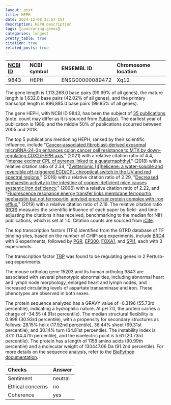 ```yaml
---
layout: post
title: HEPH
date: 2024-12-08 23:57 CST
description: HEPH description
tags: [cooccuring-genes]
categories: longest
pretty_table: true
citation: true
related_posts: true
---
```




| [NCBI ID](https://www.ncbi.nlm.nih.gov/gene/9843) | NCBI symbol | ENSEMBL ID | Chromosome location |
| :-------- | :------- | :-------- | :------- |
| 9843  | HEPH | ENSG00000089472 | Xq12  |



The gene length is 1,113,268.0 base pairs (99.69% of all genes), the mature length is 1,632.0 base pairs (42.02% of all genes), and the primary transcript length is 896,885.0 base pairs (99.85% of all genes).


The gene HEPH, with NCBI ID 9843, has been the subject of [35 publications](https://pubmed.ncbi.nlm.nih.gov/?term=%22HEPH%22) (note: count may differ as it is sourced from [Pubtator](https://academic.oup.com/nar/article/47/W1/W587/5494727)). The earliest year of publication is 1989, and the middle 50% of publications occurred between 2005 and 2018.


The top 5 publications mentioning HEPH, ranked by their scientific influence, include "[Cancer-associated fibroblast-derived exosomal microRNA-24-3p enhances colon cancer cell resistance to MTX by down-regulating CDX2/HEPH axis.](https://pubmed.ncbi.nlm.nih.gov/33621425)" (2021) with a relative citation ratio of 4.4, "[Intense excimer CPL of pyrenes linked to a quaternaphthyl.](https://pubmed.ncbi.nlm.nih.gov/29354827)" (2018) with a relative citation ratio of 2.34, "[Zwitterionic [4]helicene: a water-soluble and reversible pH-triggered ECD/CPL chiroptical switch in the UV and red spectral regions.](https://pubmed.ncbi.nlm.nih.gov/27139039)" (2016) with a relative citation ratio of 2.29, "[Decreased hephaestin activity in the intestine of copper-deficient mice causes systemic iron deficiency.](https://pubmed.ncbi.nlm.nih.gov/16614410)" (2006) with a relative citation ratio of 2.22, and "[Fluorescence resonance energy transfer links membrane ferroportin, hephaestin but not ferroportin, amyloid precursor protein complex with iron efflux.](https://pubmed.ncbi.nlm.nih.gov/30647129)" (2019) with a relative citation ratio of 2.16. The relative citation ratio ([RCR](https://journals.plos.org/plosbiology/article?id=10.1371/journal.pbio.1002541)) measures the scientific influence of each paper by field- and time-adjusting the citations it has received, benchmarking to the median for NIH publications, which is set at 1.0. Citation counts are sourced from [iCite](https://icite.od.nih.gov).





The top transcription factors (TFs) identified from the GTRD database of TF binding sites, based on the number of CHIP-seq experiments, include [BRD4](https://www.ncbi.nlm.nih.gov/gene/23476) with 6 experiments, followed by [PGR](https://www.ncbi.nlm.nih.gov/gene/5241), [EP300](https://www.ncbi.nlm.nih.gov/gene/2033), [FOXA1](https://www.ncbi.nlm.nih.gov/gene/3169), and [SPI1](https://www.ncbi.nlm.nih.gov/gene/6688), each with 3 experiments.


The transcription factor [TBP](https://www.ncbi.nlm.nih.gov/gene/6830) was found to be regulating genes in 2 Perturb-seq experiments.





The mouse ortholog gene 15203 and its human ortholog 9843 are associated with several phenotypic abnormalities, including abnormal heart and lymph node morphology, enlarged heart and lymph nodes, and increased circulating levels of aspartate transaminase and iron. These phenotypes are observed in both sexes.


The protein sequence analyzed has a GRAVY value of -0.3196 (55.73rd percentile), indicating a hydrophilic nature. At pH 7.0, the protein carries a charge of -34.55 (4.91st percentile). The median structural flexibility is 0.998 (30.93rd percentile), with a propensity for secondary structures as follows: 28.15% helix (17.92nd percentile), 36.44% sheet (69.31st percentile), and 30.14% turn (64.81st percentile). The instability index is 37.11 (14.47th percentile), and the isoelectric point is 5.61 (20.73rd percentile). The protein has a length of 1158 amino acids (90.99th percentile) and a molecular weight of 130447.06 Da (91.2nd percentile). For more details on the sequence analysis, refer to the [BioPython documentation](https://biopython.org/docs/1.75/api/Bio.SeqUtils.ProtParam.html).



| Checks    | Answer |
| :-------- | :------- |
| Sentiment  | neutral   |
| Ethical concerns | no     |
| Coherence    | yes    |